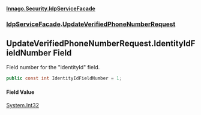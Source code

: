 #### [Innago\.Security\.IdpServiceFacade](../../index.md 'index')
### [IdpServiceFacade](../index.md 'IdpServiceFacade').[UpdateVerifiedPhoneNumberRequest](index.md 'IdpServiceFacade\.UpdateVerifiedPhoneNumberRequest')

## UpdateVerifiedPhoneNumberRequest\.IdentityIdFieldNumber Field

Field number for the "identityId" field\.

```csharp
public const int IdentityIdFieldNumber = 1;
```

#### Field Value
[System\.Int32](https://learn.microsoft.com/en-us/dotnet/api/system.int32 'System\.Int32')